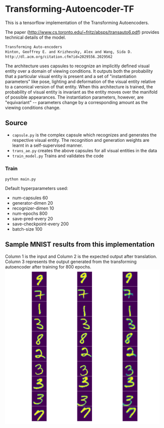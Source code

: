 # Transforming-Autoencoder-TF

This is a tensorflow implementation of the Transforming Autoencoders.

The paper (http://www.cs.toronto.edu/~fritz/absps/transauto6.pdf) provides technical details of the model.

    Transforming Auto-encoders
    Hinton, Geoffrey E. and Krizhevsky, Alex and Wang, Sida D.
    http://dl.acm.org/citation.cfm?id=2029556.2029562

The architecture uses capsules to recognize an implicitly defined visual entity over a domain of viewing conditions. It outputs both the probability that a particular visual entity is present and a set of "instantiation parameters" like pose, lighting and deformation of the visual entity relative to a canonical version of that entity. When this architecture is trained, the probability of visual entity is invariant as the entity moves over the manifold of possible appearances. The instantiation parameters, however, are "equivariant" -- parameters change by a corresponding amount as the viewing conditions change. 


<p align="center"><img="https://raw.githubusercontent.com/nikhil-dce/Transforming-Autoencoder-TF/master/extras/architecture.png" width="600"></p>

## Source

+ `capsule.py` is the complex capsule which recognizes and generates the respective visual entity. The recognition and generation weights are learnt in a self-supervised manner.
+ `trans_ae.py` creates the above capsules for all visual entities in the data
+ `train_model.py` Trains and validates the code

### Train
```
python main.py
```
Default hyperparameters used:
* num-capsules 60
* generator-dimen 20
* recognizer-dimen 10
* num-epochs 800
* save-pred-every 20
* save-checkpoint-every 200
* batch-size 100

## Sample MNIST results from this implementation

Column 1 is the input and Column 2 is the expected output after translation. Column 3 represents the output generated from the transforming autoencoder after training for 800 epochs.
![Result](extras/epoch_800.png)


